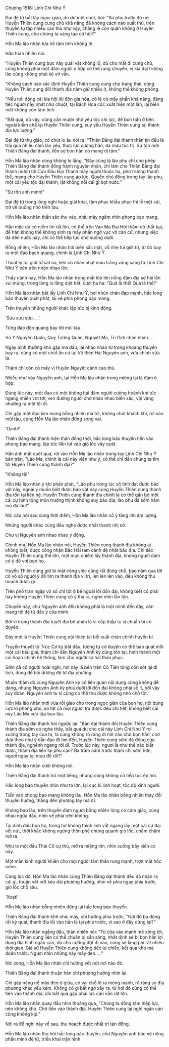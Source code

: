 




Chương 1516: Linh Chi Như Ý


Đại đệ tử bắt lấy ngọc giản, do dự một chút, hỏi: "Sư phụ trước đó nói Huyền Thiên cung cung chủ khả năng đã không cách nào xuất thủ, trên thuyền tụ tập nhiều cao thủ như vậy, chẳng lẽ còn quấn không ở Huyền Thiên cung, cho chúng ta sáng tạo cơ hội?"

Hỗn Ma lão nhân tựa hồ tâm tình không tệ.

Hắn thản nhiên nói.

"Huyền Thiên cung bực này quái vật khổng lồ, dù cho mất đi cung chủ, cũng không phải một đám người ô hợp có thể rung chuyển, vị kia đại trưởng lão cũng không phải kẻ vớ vẩn.

"Không cách nào xác định Huyền Thiên cung cung chủ trạng thái, cùng Huyền Thiên cung đối thánh địa nắm giữ nhiều ít, không thể không phòng.

"Nếu nói động cái kia hội lôi độn gia hỏa, có lẽ có mấy phần khả năng, đáng tiếc người này nhát như chuột, tại Bách Hoa cốc xuất hiện một lần, lại biến mất không còn tăm tích.

"Bất quá, dù vậy, cũng cần mượn nhờ yêu tộc chi lực, để bọn hắn ở bên ngoài kiềm chế lại Huyền Thiên cung, suy yếu Huyền Thiên cung tại thánh địa lực lượng."

Đại đệ tử thụ giáo, có chút lo âu nói ra: "Thiên Bằng đại thánh thân tín đều là trải qua nhiều năm lão yêu, thực lực cường hãn, đa mưu túc trí. Sư tôn mời Thiên Bằng đại thánh, liền sợ bọn hắn có mang dị tâm."

Hỗn Ma lão nhân cũng không lo lắng, "Đây cũng là lão phu chỉ cho phép Thiên Bằng đại thánh đồng hành nguyên nhân, chỉ làm cho Thiên Bằng đại thánh mượn tới Cửu Đầu Đại Thánh mấy người thuộc hạ, phô trương thanh thế, mang cho Huyền Thiên cung áp lực. Quyền chủ động trong tay lão phu, một cái yêu tộc đại thánh, lật không nổi cái gì bọt nước."

"Sư tôn anh minh!"

Đại đệ tử trong lòng nghi hoặc giải khai, tâm phục khẩu phục thi lễ một cái, trở về buồng nhỏ trên tàu.

Hỗn Ma lão nhân thần sắc thu vào, nhíu mày ngắm nhìn phong bạo mang.

Hắn mặc dù có niềm tin rất lớn, có thể trên Vạn Ma Đại Hội thăm dò thất bại, để hắn không thể không sinh ra mấy phần ngờ vực vô căn cứ, nhưng việc đã đến nước này, chỉ có thể tiếp tục chờ xuống dưới.

Bỗng nhiên, Hỗn Ma lão nhân hơi biến sắc mặt, vỗ nhẹ túi giới tử, từ đó bay ra một đạo bạch quang, chính là Linh Chi Như Ý.

Thoát ly túi giới tử sát na, liền có nhàn nhạt màu trắng vầng sáng từ Linh Chi Như Ý bên trên nhộn nhạo lên.

Thấy cảnh này, Hỗn Ma lão nhân trong mắt lóe lên nồng đậm địa sợ hãi lẫn vui mừng, trong lòng lo lắng diệt hết, cười ha ha: "Quả là thế! Quả là thế!"

Hỗn Ma lão nhân bắt lấy Linh Chi Như Ý, hơi nhún chân đạp mạnh, hắc long bảo thuyền xuất phát, lái về phía phong bạo mang.

Trên thuyền những người khác lập tức bị kinh động.

'Sưu sưu sưu. . .'

Từng đạo độn quang bay tới mũi tàu.

Vũ Y Nguyên Quân, Quỷ Tương Quân, Nguyệt Ma, Trì Giới chân nhân. . .

Ngày bình thường khó gặp ma đầu, lại nhao nhao từ trong khoang thuyền bay ra, cũng có một chút ẩn cư tại Vô Biên Hải Nguyên anh, vừa chính vừa tà.

Thậm chí còn có mấy vị Huyền Nguyệt cảnh cao thủ.

Nhiều như vậy Nguyên anh, tại Hỗn Ma lão nhân trong miệng lại là đám ô hợp.

Đúng lúc này, một đạo có một không hai đám người cường hoành khí tức ngang nhiên vọt tới, ven đường người chờ nhao nhao biến sắc, vội vàng nhường ra một lối đi.

Chỉ gặp một đạo kim mang bỗng nhiên mà tới, không chút khách khí, rơi vào mũi tàu, cùng Hỗn Ma lão nhân đứng sóng vai.

'Oanh!'

Thiên Bằng đại thánh hiện thân đồng thời, hắc long bảo thuyền tiến vào phong bạo mang, lập tức liền lọt vào gió lốc vây quét.

Hắn ánh mắt quét qua, rơi vào Hỗn Ma lão nhân trong tay Linh Chi Như Ý bên trên, "Lão Ma, chính là cái này viên như ý, có thể chỉ dẫn chúng ta tìm tới Huyền Thiên cung thánh địa?"

"Không tệ!"

Hỗn Ma lão nhân ý khí phấn phát, "Lão phu trong lúc vô tình đạt được bảo vật này, ngoài ý muốn biết được bảo vật này cùng Huyền Thiên cung thánh địa tồn tại liên hệ. Huyền Thiên cung thánh địa chính là có thể gắn bó một cái cự hình tông môn trường thịnh không suy bảo địa, lão phu đã sớm hâm mộ đã lâu!"

Nói câu nói sau cùng thời điểm, Hỗn Ma lão nhân cố ý tăng lớn âm lượng.

Những người khác cũng đều nghe được nhất thanh nhị sở.

Chư vị Nguyên anh nhao nhao ý động.

Chính như Hỗn Ma lão nhân nói, Huyền Thiên cung thánh địa không ai không biết, được công nhận Bắc Hải tam cảnh đệ nhất bảo địa. Chỉ tiếc Huyền Thiên cung thế lớn, một mực chiếm lấy thánh địa, không người dám có ý đồ với bọn họ.

Huyền Thiên cung giữ bí mật công việc cũng rất đúng chỗ, bao năm qua tới có vô số người ý đồ tìm ra thánh địa vị trí, len lén lẻn vào, đều không thu hoạch được gì.

Trên phố tràn ngập vô số chỉ tốt ở bề ngoài lời đồn đại, không biết có phải hay không Huyền Thiên cung cố ý thả ra, nghe nhìn lẫn lộn.

Chuyến này, chư Nguyên anh đều không phải là một mình đến đây, còn mang tới đệ tử đắc ý của mình.

Bởi vì trong thánh địa tuyệt đại bộ phận là vì cấp thấp tu sĩ chuẩn bị cơ duyên.

Đây mới là Huyền Thiên cung nội thiên tài bối xuất chân chính huyền bí.

Truyền thuyết từ Trúc Cơ kỳ bắt đầu, tương tự cơ duyên có thể bao quát mỗi một cái tiểu giai, thậm chí đến Nguyên Anh kỳ cũng tồn tại, hình thành một cái hoàn chỉnh hệ thống, làm cho người sợ hãi thán phục.

Sớm đã có người hoài nghi, nơi này là bên trên Cổ Tiên tông còn sót lại di tích, dùng để bồi dưỡng đệ tử địa phương.

Muốn thăm dò cùng Nguyên Anh kỳ có liên quan nội dung cũng không dễ dàng, nhưng Nguyên Anh kỳ phía dưới lời đồn đại không phải số ít, bởi vậy suy đoán, Nguyên anh tu sĩ cũng có thể thu được không nhỏ chỗ tốt.

Hỗn Ma lão nhân mới vừa rồi giao cho trong ngọc giản của bọn họ, nội dung cực kì phong phú, so tất cả mọi người tra được đều chi tiết, không biết cái này Lão Ma sưu tập bao lâu.

Thiên Bằng đại thánh hỏi ngược lại: "Bản đại thánh đối Huyền Thiên cung thánh địa sớm có nghe thấy, bất quá dù cho cái này Linh Chi Như Ý rơi xuống trong tay của ta, ta cũng không rõ ràng đi nơi nào chờ bọn hắn, chờ dựa theo như ý dẫn đạo đi tìm đến, Huyền Thiên cung sớm đã đóng cửa thánh địa, nghênh ngang rời đi. Trước lúc này, ngươi là như thế nào biết được, thánh địa liền tại phụ cận? Ba trăm năm trước thậm chí sớm hơn, ngươi ngay tại mưu đồ rồi?"

Hỗn Ma lão nhân cười không nói.

Thiên Bằng đại thánh hừ một tiếng, nhưng cũng không có tiếp tục ép hỏi.

Hắc long bảo thuyền nhìn như to lớn, lại cực kì linh hoạt, tốc độ kinh người.

Tiến vào phong bạo mang không lâu, Hỗn Ma lão nhân bỗng nhiên thay đổi thuyền hướng, thẳng đến phương tây mà đi.

Không bao lâu, trên thuyền đám người bỗng nhiên lòng có cảm giác, cùng nhau ngửa đầu, nhìn về phía trên không.

Tại đỉnh đầu bọn họ, trong hư không thình lình vắt ngang lấy một cái cự đại vết nứt, thời khắc không ngừng thôn phệ chung quanh gió lốc, chầm chậm mở ra.

Như là một đầu Thái Cổ cự thú, mở ra miệng lớn, nhìn xuống bầy kiến cỏ này.

Một màn kinh người khiến cho mọi người tâm thần rung mạnh, trợn mắt hốc mồm.

Cùng lúc đó, Hỗn Ma lão nhân cùng Thiên Bằng đại thánh đều đã nhận ra cái gì, thuận vết nứt kéo dài phương hướng, nhìn về phía ngay phía trước, gió lốc chỗ sâu.

'Xoạt!'

Hỗn Ma lão nhân bỗng nhiên dừng lại hắc long bảo thuyền.

Thiên Bằng đại thánh khẽ nhíu mày, chỉ hướng phía trước, "Nơi đó ba động rất kỳ quái, thánh địa lối vào hẳn là tại phía trước, vì sao ở đây dừng lại?"

Hỗn Ma lão nhân ngẩng đầu, thản nhiên nói: "Từ cửa vào mạnh mẽ xông tới, Huyền Thiên cung liền có thể chuẩn bị sẵn sàng, nhất định sẽ bị bọn hắn lợi dụng địa hình ngăn cản, dù cho cường đột đi vào, cũng sẽ lãng phí rất nhiều thời gian. Giả sử Huyền Thiên cung không tiếc tử chiến, kết quả khó mà đoán trước. Ngươi nhìn những này mây đen. . ."

Nói xong, Hỗn Ma lão nhân chỉ hướng vết nứt nơi nào đó.

Thiên Bằng đại thánh thuận hắn chỉ phương hướng nhìn lại.

Chỉ gặp nặng nề mây đen ở giữa, có vài chỗ lộ ra mỏng manh, rõ ràng so địa phương khác yếu kém. Không có gì bất ngờ xảy ra, từ nơi đó cũng có thể tiến vào thánh địa, chỉ bất quá gặp phải lực cản vẫn rất lớn.

Hỗn Ma lão nhân quay đầu nhìn thoáng qua, "Chúng ta đồng tâm hiệp lực, nên không khó. Chờ tiến vào thánh địa, Huyền Thiên cung lại nghĩ ngăn cản cũng không kịp."

Nói ra đề nghị này về sau, thu hoạch được nhất trí tán đồng.

Hỗn Ma lão nhân thu hồi hắc long bảo thuyền, chư Nguyên anh bảo vệ riêng phần mình đệ tử, triển khai trận hình.




